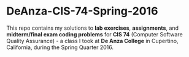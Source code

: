 # DeAnza-CIS-74-Spring-2016

This repo contains my solutions to **lab exercises**, **assignments**, and **midterm/final exam coding problems** for **CIS 74** (Computer Software Quality Assurance) - a class I took at **De Anza College** in Cupertino, California, during the Spring Quarter 2016.